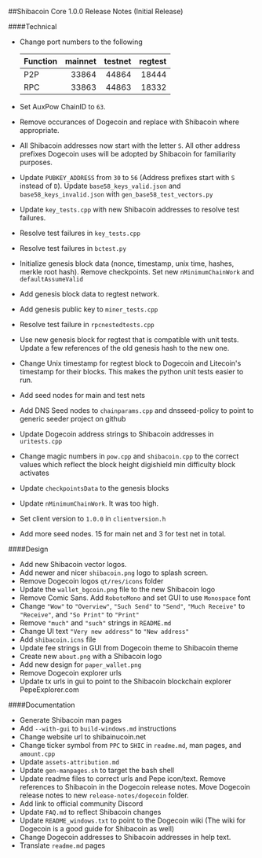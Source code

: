 ##Shibacoin Core 1.0.0 Release Notes (Initial Release)

####Technical

* Change port numbers to the following

    | Function | mainnet | testnet | regtest |
    | :------- | ------: | ------: | ------: |
    | P2P      |   33864 |   44864 |   18444 |
    | RPC      |   33863 |   44863 |   18332 |
* Set AuxPow ChainID to `63`.
* Remove occurances of Dogecoin and replace with Shibacoin where appropriate.
* All Shibacoin addresses now start with the letter `S`. All other address prefixes Dogecoin uses will be adopted by Shibacoin for familiarity purposes.
* Update `PUBKEY_ADDRESS` from `30` to `56` (Address prefixes start with `S` instead of `D`). Update `base58_keys_valid.json` and `base58_keys_invalid.json` with `gen_base58_test_vectors.py`
* Update `key_tests.cpp` with new Shibacoin addresses to resolve test failures.
* Resolve test failures in `key_tests.cpp`
* Resolve test failures in `bctest.py`
* Initialize genesis block data (nonce, timestamp, unix time, hashes, merkle root hash). Remove checkpoints. Set new `nMinimumChainWork` and `defaultAssumeValid`
* Add genesis block data to regtest network.
* Add genesis public key to `miner_tests.cpp`
* Resolve test failure in `rpcnestedtests.cpp`
* Use new genesis block for regtest that is compatible with unit tests. Update a few references of the old genesis hash to the new one. 
* Change Unix timestamp for regtest block to Dogecoin and Litecoin's timestamp for their blocks. This makes the python unit tests easier to run.
* Add seed nodes for main and test nets
* Add DNS Seed nodes to `chainparams.cpp` and dnsseed-policy to point to generic seeder project on github
* Update Dogecoin address strings to Shibacoin addresses in `uritests.cpp`
* Change magic numbers in `pow.cpp` and `shibacoin.cpp` to the correct values which reflect the block height digishield min difficulty block activates
* Update `checkpointsData` to the genesis blocks
* Update `nMinimumChainWork`. It was too high. 
* Set client version to `1.0.0` in `clientversion.h`
* Add more seed nodes. 15 for main net and 3 for test net in total.

####Design

* Add new Shibacoin vector logos.
* Add newer and nicer `shibacoin.png` logo to splash screen.
* Remove Dogecoin logos `qt/res/icons` folder
* Update the `wallet_bgcoin.png` file to the new Shibacoin logo
* Remove Comic Sans. Add `RobotoMono` and set GUI to use `Monospace` font
* Change `"Wow"` to `"Overview"`, `"Such Send"` to `"Send"`, `"Much Receive"` to `"Receive"`, and `"So Print"` to `"Print"`
* Remove `"much"` and `"such"` strings in `README.md`
* Change UI text `"Very new address"` to `"New address"`
* Add `shibacoin.icns` file
* Update fee strings in GUI from Dogecoin theme to Shibacoin theme
* Create new `about.png` with a Shibacoin logo
* Add new design for `paper_wallet.png`
* Remove Dogecoin explorer urls
* Update tx urls in gui to point to the Shibacoin blockchain explorer PepeExplorer.com

####Documentation

* Generate Shibacoin man pages
* Add `--with-gui` to `build-windows.md` instructions
* Change website url to shibainucoin.net
* Change ticker symbol from `PPC` to `SHIC` in `readme.md`, man pages, and `amount.cpp`
* Update `assets-attribution.md`
* Update `gen-manpages.sh` to target the bash shell
* Update readme files to correct urls and Pepe icon/text. Remove references to Shibacoin in the Dogecoin release notes. Move Dogecoin release notes to new `release-notes/dogecoin` folder.
* Add link to official community Discord
* Update `FAQ.md` to reflect Shibacoin changes
* Update `README_windows.txt` to point to the Dogecoin wiki (The wiki for Dogecoin is a good guide for Shibacoin as well)
* Change Dogecoin addresses to Shibacoin addresses in help text.
* Translate `readme.md` pages

